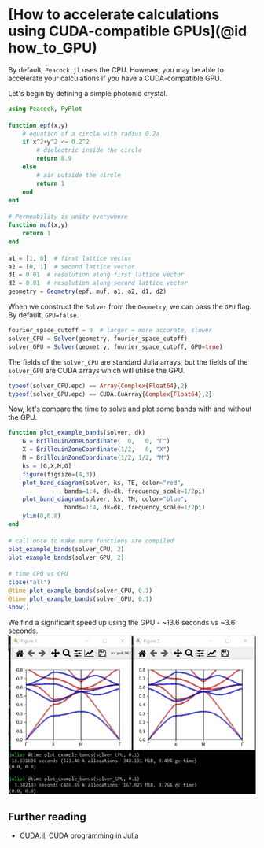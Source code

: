 # [How to accelerate calculations using CUDA-compatible GPUs](@id how_to_GPU)

By default, `Peacock.jl` uses the CPU. However, you may be able to accelerate your calculations if you have a CUDA-compatible GPU.

Let's begin by defining a simple photonic crystal.
```julia
using Peacock, PyPlot

function epf(x,y)
    # equation of a circle with radius 0.2a
    if x^2+y^2 <= 0.2^2
        # dielectric inside the circle
        return 8.9
    else
        # air outside the circle
        return 1
    end
end

# Permeability is unity everywhere
function muf(x,y)
    return 1
end

a1 = [1, 0]  # first lattice vector
a2 = [0, 1]  # second lattice vector
d1 = 0.01  # resolution along first lattice vector
d2 = 0.01  # resolution along second lattice vector
geometry = Geometry(epf, muf, a1, a2, d1, d2)
```

When we construct the `Solver` from the `Geometry`, we can pass the `GPU` flag. By default, `GPU=false`.
```julia
fourier_space_cutoff = 9  # larger = more accurate, slower
solver_CPU = Solver(geometry, fourier_space_cutoff)
solver_GPU = Solver(geometry, fourier_space_cutoff, GPU=true)
```

The fields of the `solver_CPU` are standard Julia arrays, but the fields of the `solver_GPU` are CUDA arrays which will utilise the GPU.
```julia
typeof(solver_CPU.epc) == Array{Complex{Float64},2}
typeof(solver_GPU.epc) == CUDA.CuArray{Complex{Float64},2}
```

Now, let's compare the time to solve and plot some bands with and without the GPU.
```julia
function plot_example_bands(solver, dk)
    G = BrillouinZoneCoordinate(  0,   0, "Γ")
    X = BrillouinZoneCoordinate(1/2,   0, "X")
    M = BrillouinZoneCoordinate(1/2, 1/2, "M")
    ks = [G,X,M,G]
    figure(figsize=(4,3))
    plot_band_diagram(solver, ks, TE, color="red",
                bands=1:4, dk=dk, frequency_scale=1/2pi)
    plot_band_diagram(solver, ks, TM, color="blue",
                bands=1:4, dk=dk, frequency_scale=1/2pi)
    ylim(0,0.8)
end

# call once to make sure functions are compiled
plot_example_bands(solver_CPU, 2)
plot_example_bands(solver_GPU, 2)

# time CPU vs GPU
close("all")
@time plot_example_bands(solver_CPU, 0.1)
@time plot_example_bands(solver_GPU, 0.1)
show()
```

We find a significant speed up using the GPU - ~13.6 seconds vs ~3.6 seconds.
![](../figures/CPU_vs_GPU_benchmark.png)


## Further reading

- [CUDA.jl](https://github.com/JuliaGPU/CUDA.jl): CUDA programming in Julia